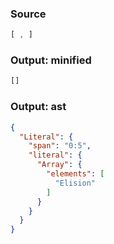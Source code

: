 ### Source
```js parse:expr check-format:no
[ , ]
```

### Output: minified
```js
[]
```

### Output: ast
```json
{
  "Literal": {
    "span": "0:5",
    "literal": {
      "Array": {
        "elements": [
          "Elision"
        ]
      }
    }
  }
}
```

